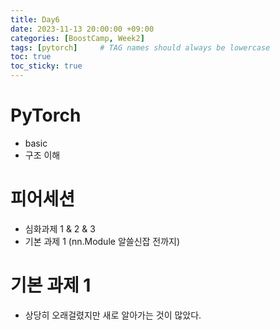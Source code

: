 ```yaml
---
title: Day6
date: 2023-11-13 20:00:00 +09:00
categories: [BoostCamp, Week2]
tags: [pytorch]     # TAG names should always be lowercase
toc: true
toc_sticky: true
---
```


# PyTorch
- basic
- 구조 이해

# 피어세션 
- 심화과제 1 & 2 & 3
- 기본 과제 1 (nn.Module 알쓸신잡 전까지)

# 기본 과제 1
- 상당히 오래걸렸지만 새로 알아가는 것이 많았다.